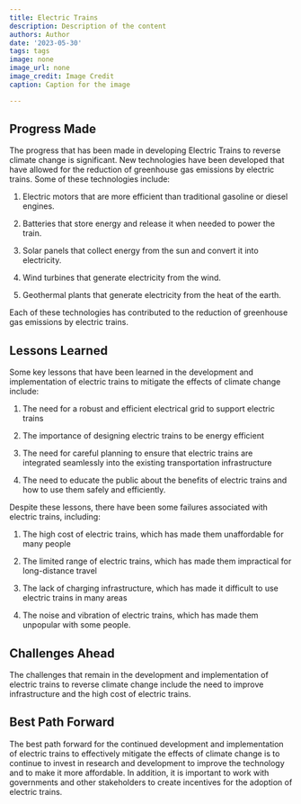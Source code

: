 ```yaml
---
title: Electric Trains
description: Description of the content
authors: Author
date: '2023-05-30'
tags: tags
image: none
image_url: none
image_credit: Image Credit
caption: Caption for the image

---
```




## Progress Made

The progress that has been made in developing Electric Trains to reverse climate change is significant. New technologies have been developed that have allowed for the reduction of greenhouse gas emissions by electric trains. Some of these technologies include:

1. Electric motors that are more efficient than traditional gasoline or diesel engines.

2. Batteries that store energy and release it when needed to power the train.

3. Solar panels that collect energy from the sun and convert it into electricity.

4. Wind turbines that generate electricity from the wind.

5. Geothermal plants that generate electricity from the heat of the earth.

Each of these technologies has contributed to the reduction of greenhouse gas emissions by electric trains.

## Lessons Learned

Some key lessons that have been learned in the development and implementation of electric trains to mitigate the effects of climate change include:

1. The need for a robust and efficient electrical grid to support electric trains

2. The importance of designing electric trains to be energy efficient

3. The need for careful planning to ensure that electric trains are integrated seamlessly into the existing transportation infrastructure

4. The need to educate the public about the benefits of electric trains and how to use them safely and efficiently.

Despite these lessons, there have been some failures associated with electric trains, including:

1. The high cost of electric trains, which has made them unaffordable for many people

2. The limited range of electric trains, which has made them impractical for long-distance travel

3. The lack of charging infrastructure, which has made it difficult to use electric trains in many areas

4. The noise and vibration of electric trains, which has made them unpopular with some people.

## Challenges Ahead

The challenges that remain in the development and implementation of electric trains to reverse climate change include the need to improve infrastructure and the high cost of electric trains.

## Best Path Forward

The best path forward for the continued development and implementation of electric trains to effectively mitigate the effects of climate change is to continue to invest in research and development to improve the technology and to make it more affordable. In addition, it is important to work with governments and other stakeholders to create incentives for the adoption of electric trains.
